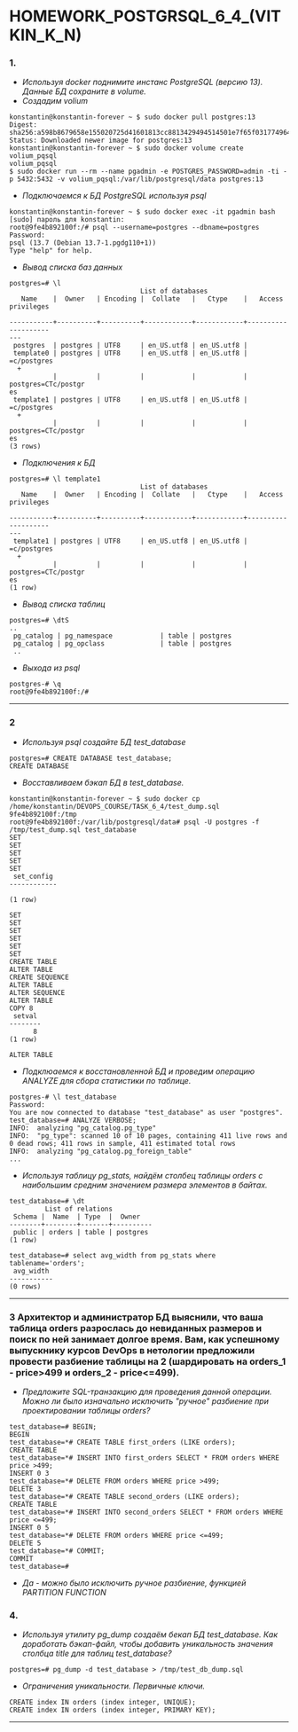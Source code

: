 # HOMEWORK_POSTGRSQL_6_4_(VITKIN_K_N)

### 1. 
- *Используя docker поднимите инстанс PostgreSQL (версию 13). Данные БД сохраните в volume.*
- *Coздадим volium*
```
konstantin@konstantin-forever ~ $ sudo docker pull postgres:13
Digest: sha256:a598b8679658e155020725d41601813cc8813429494514501e7f65f031774964
Status: Downloaded newer image for postgres:13
konstantin@konstantin-forever ~ $ sudo docker volume create volium_pqsql
volium_pqsql
$ sudo docker run --rm --name pgadmin -e POSTGRES_PASSWORD=admin -ti -p 5432:5432 -v volium_pqsql:/var/lib/postgresql/data postgres:13
```
- *Подключаемся к БД PostgreSQL используя psql*
```
konstantin@konstantin-forever ~ $ sudo docker exec -it pgadmin bash
[sudo] пароль для konstantin: 
root@9fe4b892100f:/# psql --username=postgres --dbname=postgres
Password: 
psql (13.7 (Debian 13.7-1.pgdg110+1))
Type "help" for help.

```
- *Вывод списка баз данных*
```
postgres=# \l
                                 List of databases
   Name    |  Owner   | Encoding |  Collate   |   Ctype    |   Access privileges
   
-----------+----------+----------+------------+------------+--------------------
---
 postgres  | postgres | UTF8     | en_US.utf8 | en_US.utf8 | 
 template0 | postgres | UTF8     | en_US.utf8 | en_US.utf8 | =c/postgres        
  +
           |          |          |            |            | postgres=CTc/postgr
es
 template1 | postgres | UTF8     | en_US.utf8 | en_US.utf8 | =c/postgres        
  +
           |          |          |            |            | postgres=CTc/postgr
es
(3 rows)
```
- *Подключения к БД*
```
postgres=# \l template1
                                 List of databases
   Name    |  Owner   | Encoding |  Collate   |   Ctype    |   Access privileges
   
-----------+----------+----------+------------+------------+--------------------
---
 template1 | postgres | UTF8     | en_US.utf8 | en_US.utf8 | =c/postgres        
  +
           |          |          |            |            | postgres=CTc/postgr
es
(1 row)
```
- *Вывод списка таблиц* 
```
postgres=# \dtS
..
 pg_catalog | pg_namespace            | table | postgres
 pg_catalog | pg_opclass              | table | postgres
 ..
```
- *Выхода из psql*
```
postgres-# \q
root@9fe4b892100f:/# 
```

___
### 2 
- *Используя psql создайте БД test_database*
```
postgres=# CREATE DATABASE test_database;
CREATE DATABASE
```
- *Восставливаем бэкап БД в test_database.*
```
konstantin@konstantin-forever ~ $ sudo docker cp /home/konstantin/DEVOPS_COURSE/TASK_6_4/test_dump.sql 9fe4b892100f:/tmp
root@9fe4b892100f:/var/lib/postgresql/data# psql -U postgres -f /tmp/test_dump.sql test_database
SET
SET
SET
SET
SET
 set_config 
------------
 
(1 row)

SET
SET
SET
SET
SET
SET
CREATE TABLE
ALTER TABLE
CREATE SEQUENCE
ALTER TABLE
ALTER SEQUENCE
ALTER TABLE
COPY 8
 setval 
--------
      8
(1 row)

ALTER TABLE

```
- *Подклюаемся к восстановленной БД и проведим операцию ANALYZE для сбора статистики по таблице.*
```
postgres-# \l test_database
Password: 
You are now connected to database "test_database" as user "postgres".
test_database=# ANALYZE VERBOSE;
INFO:  analyzing "pg_catalog.pg_type"
INFO:  "pg_type": scanned 10 of 10 pages, containing 411 live rows and 0 dead rows; 411 rows in sample, 411 estimated total rows
INFO:  analyzing "pg_catalog.pg_foreign_table"
...
```
- *Используя таблицу pg_stats, найдём столбец таблицы orders с наибольшим средним значением размера элементов в байтах.*
```
test_database=# \dt
         List of relations
 Schema |  Name  | Type  |  Owner   
--------+--------+-------+----------
 public | orders | table | postgres
(1 row)

test_database=# select avg_width from pg_stats where tablename='orders';
 avg_width 
-----------
(0 rows)

```
___


### 3 Архитектор и администратор БД выяснили, что ваша таблица orders разрослась до невиданных размеров и поиск по ней занимает долгое время. Вам, как успешному выпускнику курсов DevOps в нетологии предложили провести разбиение таблицы на 2 (шардировать на orders_1 - price>499 и orders_2 - price<=499). 
- *Предложите SQL-транзакцию для проведения данной операции. Можно ли было изначально исключить "ручное" разбиение при проектировании таблицы orders?*
```
test_database=# BEGIN;
BEGIN
test_database=*# CREATE TABLE first_orders (LIKE orders);
CREATE TABLE
test_database=*# INSERT INTO first_orders SELECT * FROM orders WHERE price >499;
INSERT 0 3
test_database=*# DELETE FROM orders WHERE price >499;
DELETE 3
test_database=*# CREATE TABLE second_orders (LIKE orders);
CREATE TABLE
test_database=*# INSERT INTO second_orders SELECT * FROM orders WHERE price <=499;
INSERT 0 5
test_database=*# DELETE FROM orders WHERE price <=499;
DELETE 5
test_database=*# COMMIT;
COMMIT
test_database=# 
```
- *Да - можно было исключить ручное разбиение, функцией PARTITION FUNCTION*
### 4.
- *Используя утилиту pg_dump создаём бекап БД test_database. Как доработать бэкап-файл, чтобы добавить уникальность значения столбца title для таблиц test_database?*
```
postgres=# pg_dump -d test_database > /tmp/test_db_dump.sql
```
- *Ограничения уникальности. Первичные ключи.*
```
CREATE index IN orders (index integer, UNIQUE);
CREATE index IN orders (index integer, PRIMARY KEY);
```
___
